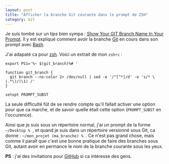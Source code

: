 ```yaml
---
layout: post
title: "Afficher la branche Git courante dans le prompt de ZSH"
category: Git
---
```

Je suis tombé sur un tips bien sympa :
[Show Your GIT Branch Name In Your Prompt](http://www.simplisticcomplexity.com/2008/03/13/show-your-git-branch-name-in-your-prompt/).
Il y est expliqué comment avoir la branche [Git](http://git.or.cz/) en cours dans son prompt avec [Bash](http://www.gnu.org/software/bash/).

J'ai adapaté ca pour [zsh](http://www.zsh.org/). Voici un extrait de mon `zshrc` :

```
export PS1='%~ $(git_branch)%# '

function git_branch {
  git branch --no-color 2> /dev/null | sed -e '/^[^*]/d' -e 's/* \(.*\)/(\1) /'
}

setopt PROMPT_SUBST
```

La seule difficulté fût de se rendre compte qu'il fallait activer une option pour que ca marche, et de savoir quelle était cette option (`PROMPT_SUBST` en l'occurence).

Ainsi que je suis sous un répertoire normal, j'ai un prompt de la forme `~/Desktop % `, et quand je suis dans un répertoire versionné sous Git, ca donne : `~/mon_projet (ma_branche) % `.
Ce n'est pas grand chose, mais comme il paraît que c'est une bonne pratique de faire des branches sous Git, autant avoir en permance le nom de la branche courante sous les yeux.

__PS__ : j'ai des invitations pour [GitHub](https://github.com/) si ca intéresse des gens.
